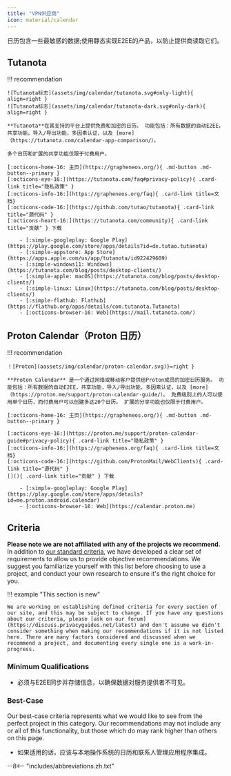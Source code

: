 ```yaml
---
title: "VPN供应商"
icon: material/calendar
---
```


日历包含一些最敏感的数据;使用静态实现E2EE的产品，以防止提供商读取它们。

## Tutanota

!!! recommendation

    ![Tutanota标志](assets/img/calendar/tutanota.svg#only-light){ align=right }
    ![Tutanota标志](assets/img/calendar/tutanota-dark.svg#only-dark){ align=right }
    
    **Tutanota**在其支持的平台上提供免费和加密的日历。 功能包括：所有数据的自动E2EE，共享功能，导入/导出功能，多因素认证，以及 [more]（https://tutanota.com/calendar-app-comparison/）。
    
    多个日历和扩展的共享功能仅限于付费用户。
    
    [:octicons-home-16: 主页](https://grapheneos.org/){ .md-button .md-button--primary }
    [:octicons-eye-16:](https://tutanota.com/faq#privacy-policy){ .card-link title="隐私政策" }
    [:octicons-info-16:](https://grapheneos.org/faq){ .card-link title=文档}
    [:octicons-code-16:](https://github.com/tutao/tutanota){ .card-link title="源代码" }
    [:octicons-heart-16:](https://tutanota.com/community){ .card-link title="贡献" } 下载
    
        - [:simple-googleplay: Google Play](https://play.google.com/store/apps/details?id=de.tutao.tutanota)
        - [:simple-appstore: App Store](https://apps.apple.com/us/app/tutanota/id922429609)
        - [:simple-windows11: Windows](https://tutanota.com/blog/posts/desktop-clients/)
        - [:simple-apple: macOS](https://tutanota.com/blog/posts/desktop-clients/)
        - [:simple-linux: Linux](https://tutanota.com/blog/posts/desktop-clients/)
        - [:simple-flathub: Flathub](https://flathub.org/apps/details/com.tutanota.Tutanota)
        - [:octicons-browser-16: Web](https://mail.tutanota.com/)

## Proton Calendar（Proton 日历）

!!! recommendation

    ！[Proton](aassets/img/calendar/proton-calendar.svg)}=right }
    
    **Proton Calendar** 是一个通过网络或移动客户提供给Proton成员的加密日历服务。 功能包括：所有数据的自动E2EE，共享功能，导入/导出功能，多因素认证，以及 [more]（https://proton.me/support/proton-calendar-guide/）。 免费级别上的人可以使用单个日历，而付费用户可以创建多达20个日历。 扩展的分享功能也仅限于付费用户。
    
    [:octicons-home-16: 主页](https://grapheneos.org/){ .md-button .md-button--primary }
    
    [:octicons-eye-16:](https://proton.me/support/proton-calendar-guide#privacy-policy){ .card-link title="隐私政策" }
    [:octicons-info-16:](https://grapheneos.org/faq){ .card-link title=文档}
    [:octicons-code-16:](https://github.com/ProtonMail/WebClients){ .card-link title="源代码" }
    [](){ .card-link title="贡献" } 下载
    
        - [:simple-googleplay: Google Play](https://play.google.com/store/apps/details?id=me.proton.android.calendar)
        - [:octicons-browser-16: Web](https://calendar.proton.me)

## Criteria

**Please note we are not affiliated with any of the projects we recommend.** In addition to [our standard criteria](about/criteria.md), we have developed a clear set of requirements to allow us to provide objective recommendations. We suggest you familiarize yourself with this list before choosing to use a project, and conduct your own research to ensure it's the right choice for you.

!!! example "This section is new"

    We are working on establishing defined criteria for every section of our site, and this may be subject to change. If you have any questions about our criteria, please [ask on our forum](https://discuss.privacyguides.net/latest) and don't assume we didn't consider something when making our recommendations if it is not listed here. There are many factors considered and discussed when we recommend a project, and documenting every single one is a work-in-progress.

### Minimum Qualifications

- 必须与E2EE同步并存储信息，以确保数据对服务提供者不可见。

### Best-Case

Our best-case criteria represents what we would like to see from the perfect project in this category. Our recommendations may not include any or all of this functionality, but those which do may rank higher than others on this page.

- 如果适用的话，应该与本地操作系统的日历和联系人管理应用程序集成。

--8<-- "includes/abbreviations.zh.txt"
